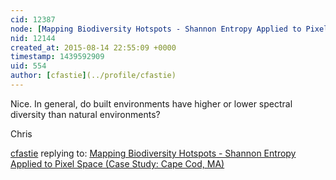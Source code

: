 ```yaml
---
cid: 12387
node: [Mapping Biodiversity Hotspots - Shannon Entropy Applied to Pixel Space (Case Study: Cape Cod, MA)](../notes/podolsky/08-14-2015/mapping-biodiversity-hotspots-shannon-index-applied-to-pixel-space-case-study-cape-cod-ma)
nid: 12144
created_at: 2015-08-14 22:55:09 +0000
timestamp: 1439592909
uid: 554
author: [cfastie](../profile/cfastie)
---
```


Nice. In general, do built environments have higher or lower spectral diversity than natural environments?

Chris

[cfastie](../profile/cfastie) replying to: [Mapping Biodiversity Hotspots - Shannon Entropy Applied to Pixel Space (Case Study: Cape Cod, MA)](../notes/podolsky/08-14-2015/mapping-biodiversity-hotspots-shannon-index-applied-to-pixel-space-case-study-cape-cod-ma)

